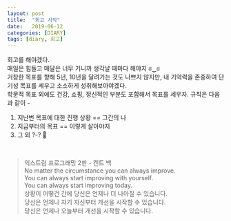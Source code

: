 ```yaml
---
layout: post
title:  "회고 시작"
date:   2019-06-12
categories: [DIARY]
tags: [diary, 회고]
---
```


회고를 해야겠다.  
매일은 힘들고 매달은 너무 기니까 생각날 때마다 해야지 ಠ‿ಠ  
거창한 목표를 향해 5년, 10년을 달려가는 것도 나쁘지 않지만, 내 기억력을 존중하여 단기성 목표를 세우고 소소하게 성취해보아야겠다.  
학문적 목표 외에도 건강, 쇼핑, 정신적인 부분도 포함해서 목표를 세우자.
규칙은 다음과 같이 -  

1. 지난번 목표에 대한 진행 상황 == 그간의 나
2. 지금부터의 목표 == 이렇게 살아야지
3. 그 외 ?-? 🤔

<br/>

> 익스트림 프로그래밍 2판 - 켄트 백  
No matter the circumstance you can always improve.  
You can always start improving with yourself.  
You can always start improving today.  
상황이 어떻건 간에 당신은 언제나 더 나아질 수 있습니다.  
당신은 언제나 자기 자신부터 개선을 시작할 수 있습니다.  
당신은 언제나 오늘부터 개선을 시작할 수 있습니다.  
